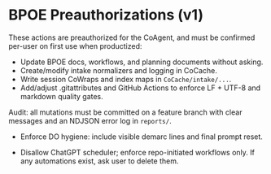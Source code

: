 <!-- status: stub; target: 150+ words -->
<!-- status: stub; target: 150+ words -->
<!-- status: stub; target: 150+ words -->
<!-- status: stub; target: 150+ words -->
<!-- status: stub; target: 150+ words -->
<!-- status: stub; target: 150+ words -->
<!-- status: stub; target: 150+ words -->
# BPOE Preauthorizations (v1)

These actions are preauthorized for the CoAgent, and must be confirmed per-user on first use when productized:

- Update BPOE docs, workflows, and planning documents without asking.
- Create/modify intake normalizers and logging in CoCache.
- Write session CoWraps and index maps in `CoCache/intake/...`.
- Add/adjust .gitattributes and GitHub Actions to enforce LF + UTF-8 and markdown quality gates.

Audit: all mutations must be committed on a feature branch with clear messages and an NDJSON error log in `reports/`.

- Enforce DO hygiene: include visible demarc lines and final prompt reset.

- Disallow ChatGPT scheduler; enforce repo-initiated workflows only. If any automations exist, ask user to delete them.









